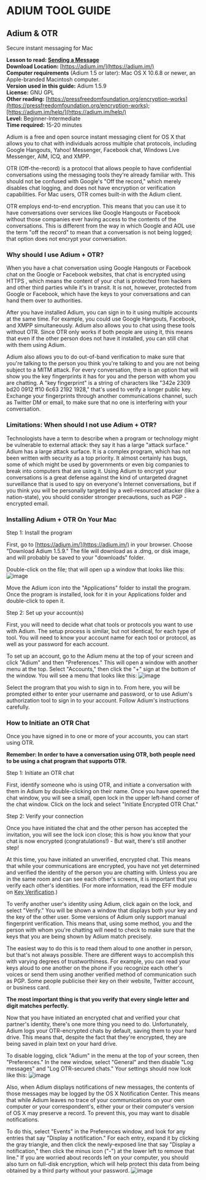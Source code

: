 [Title]: # ()
[Difficulty]: # (Principiante)
[Order]: # (0)

# ADIUM TOOL GUIDE

## Adium & OTR  
Secure instant messaging for Mac

**Lesson to read: [Sending a Message](umbrella://lesson/sending-a-message)**  
**Download Location:** [https://adium.im/](https://adium.im/)  
**Computer requirements** (Adium 1.5 or later): Mac OS X 10.6.8 or newer, an Apple-branded Macintosh computer.  
**Version used in this guide:** Adium 1.5.9  
**License:** GNU GPL  
**Other reading:** [https://pressfreedomfoundation.org/encryption-works](https://pressfreedomfoundation.org/encryption-works);[https://adium.im/help/](https://adium.im/help/)  
**Level:** Beginner-Intermediate  
**Time required:** 15-20 minutes

Adium is a free and open source instant messaging client for OS X that allows you to chat with individuals across multiple chat protocols, including Google Hangouts, Yahoo! Messenger, Facebook chat, Windows Live Messenger, AIM, ICQ, and XMPP.

OTR  (Off-the-record) is a protocol that allows people to have confidential conversations using the messaging tools they're already familiar with. This should not be confused with Google's "Off the record," which merely disables chat logging, and does not have encryption or verification capabilities. For Mac users, OTR comes built-in with the Adium client.

OTR employs end-to-end encryption. This means that you can use it to have conversations over services like Google Hangouts or Facebook without those companies ever having access to the contents of the conversations. This is different from the way in which Google and AOL use the term "off the record" to mean that a conversation is not being logged; that option does not encrypt your conversation.

### Why should I use Adium + OTR?

When you have a chat conversation using Google Hangouts or Facebook chat on the Google or Facebook websites, that chat is encrypted using HTTPS , which means the content of your chat is protected from hackers and other third parties while it's in transit. It is not, however, protected from Google or Facebook, which have the keys to your conversations and can hand them over to authorities.

After you have installed Adium, you can sign in to it using multiple accounts at the same time. For example, you could use Google Hangouts, Facebook, and XMPP simultaneously. Adium also allows you to chat using these tools without OTR. Since OTR only works if both people are using it, this means that even if the other person does not have it installed, you can still chat with them using Adium.

Adium also allows you to do out-of-band verification to make sure that you're talking to the person you think you're talking to and you are not being subject to a MITM attack. For every conversation, there is an option that will show you the key fingerprints it has for you and the person with whom you are chatting. A "key fingerprint" is a string of characters like "342e 2309 bd20 0912 ff10 6c63 2192 1928," that's used to verify a longer public key. Exchange your fingerprints through another communications channel, such as Twitter DM or email, to make sure that no one is interfering with your conversation.

### Limitations: When should I not use Adium + OTR?

Technologists have a term to describe when a program or technology might be vulnerable to external attack: they say it has a large "attack surface." Adium has a large attack surface. It is a complex program, which has not been written with security as a top priority. It almost certainly has bugs, some of which might be used by governments or even big companies to break into computers that are using it. Using Adium to encrypt your conversations is a great defense against the kind of untargeted dragnet surveillance that is used to spy on everyone's Internet conversations, but if you think you will be personally targeted by a well-resourced attacker (like a nation-state), you should consider stronger precautions, such as PGP -encrypted email.

### Installing Adium + OTR On Your Mac

Step 1: Install the program

First, go to [https://adium.im/](https://adium.im/) in your browser. Choose "Download Adium 1.5.9." The file will download as a .dmg, or disk image, and will probably be saved to your "downloads" folder.

Double-click on the file; that will open up a window that looks like this:
![image](tool_adium1.png)

Move the Adium icon into the "Applications" folder to install the program. Once the program is installed, look for it in your Applications folder and double-click to open it.

Step 2: Set up your account(s)

First, you will need to decide what chat tools or protocols you want to use with Adium. The setup process is similar, but not identical, for each type of tool. You will need to know your account name for each tool or protocol, as well as your password for each account.

To set up an account, go to the Adium menu at the top of your screen and click "Adium" and then "Preferences." This will open a window with another menu at the top. Select "Accounts," then click the "+" sign at the bottom of the window. You will see a menu that looks like this:
![image](tool_adium2.png)

Select the program that you wish to sign in to. From here, you will be prompted either to enter your username and password, or to use Adium's authorization tool to sign in to your account. Follow Adium's instructions carefully.

### How to Initiate an OTR Chat

Once you have signed in to one or more of your accounts, you can start using OTR.

**Remember: In order to have a conversation using OTR, both people need to be using a chat program that supports OTR.**

Step 1: Initiate an OTR chat

First, identify someone who is using OTR, and initiate a conversation with them in Adium by double-clicking on their name. Once you have opened the chat window, you will see a small, open lock in the upper left-hand corner of the chat window. Click on the lock and select "Initiate Encrypted OTR Chat."

Step 2: Verify your connection

Once you have initiated the chat and the other person has accepted the invitation, you will see the lock icon close; this is how you know that your chat is now encrypted (congratulations!) - But wait, there's still another step!

At this time, you have initiated an unverified, encrypted chat. This means that while your communications are encrypted, you have not yet determined and verified the identity of the person you are chatting with. Unless you are in the same room and can see each other's screens, it is important that you verify each other's identities. (For more information, read the EFF module on [Key Verification](https://ssd.eff.org/en/module/key-verification#overlay=en/node/37/).)

To verify another user's identity using Adium, click again on the lock, and select "Verify." You will be shown a window that displays both your key and the key of the other user. Some versions of Adium only support manual fingerprint verification. This means that, using some method, you and the person with whom you're chatting will need to check to make sure that the keys that you are being shown by Adium match precisely.

The easiest way to do this is to read them aloud to one another in person, but that's not always possible. There are different ways to accomplish this with varying degrees of trustworthiness. For example, you can read your keys aloud to one another on the phone if you recognize each other's voices or send them using another verified method of communication such as PGP. Some people publicise their key on their website, Twitter account, or business card.

**The most important thing is that you verify that every single letter and digit matches perfectly.**

Now that you have initiated an encrypted chat and verified your chat partner's identity, there's one more thing you need to do. Unfortunately, Adium logs your OTR-encrypted chats by default, saving them to your hard drive. This means that, despite the fact that they're encrypted, they are being saved in plain text on your hard drive.

To disable logging, click "Adium" in the menu at the top of your screen, then "Preferences." In the new window, select "General" and then disable "Log messages" and "Log OTR-secured chats." Your settings should now look like this:
![image](tool_adium3.png)

Also, when Adium displays notifications of new messages, the contents of those messages may be logged by the OS X Notification Center. This means that while Adium leaves no trace of your communications on your own computer or your correspondent's, either your or their computer's version of OS X may preserve a record. To prevent this, you may want to disable notifications.

To do this, select "Events" in the Preferences window, and look for any entries that say "Display a notification." For each entry, expand it by clicking the gray triangle, and then click the newly-exposed line that say "Display a notification," then click the minus icon ("-") at the lower left to remove that line." If you are worried about records left on your computer, you should also turn on full-disk encryption, which will help protect this data from being obtained by a third party without your password.
![image](tool_adium4.png)